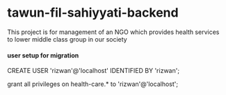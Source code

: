 # tawun-fil-sahiyyati-backend
This project is for management of an NGO which provides health services to lower middle class group in our society



#### user setup for migration

CREATE USER 'rizwan'@'localhost' IDENTIFIED BY 'rizwan';

grant all privileges on health-care.* to 'rizwan'@'localhost';